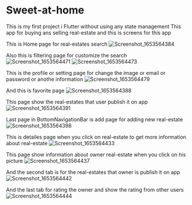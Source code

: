 # Sweet-at-home
This is my first project i Flutter without using any state management
This app for buying ans selling real-estate
and this is screens for this app

This is Home page for real-estates search
![Screenshot_1653564384](https://user-images.githubusercontent.com/106377304/185742827-db767815-f212-46fc-b987-268f6a27544b.png)

Also this is filtering page for customize the search
![Screenshot_1653564471](https://user-images.githubusercontent.com/106377304/185743339-6a808b14-e89f-4dc2-b4f5-f88d0b3c6568.png)
![Screenshot_1653564473](https://user-images.githubusercontent.com/106377304/185743343-33b83cae-3b28-4a4d-a6ec-3204b2fef0b2.png)

This is the profile or setting page for change the image or email or password or anothe information
![Screenshot_1653564479](https://user-images.githubusercontent.com/106377304/185743420-2b8643fb-4edb-4e61-82c7-de11c06e78c0.png)

ِAnd this is favorite page 
![Screenshot_1653564388](https://user-images.githubusercontent.com/106377304/185742864-f9decec0-07b3-4bb4-b6de-60e62919f47a.png)

This page show the real-estates that user publish it on app
![Screenshot_1653564391](https://user-images.githubusercontent.com/106377304/185742908-175d391a-4824-422a-8132-4d84224920da.png)

Last page in BottomNavigationBar is add page for adding new real-estate
![Screenshot_1653564398](https://user-images.githubusercontent.com/106377304/185743005-99896f31-cd24-43d9-9ba3-3d5dc58d5eb5.png)

This is detailes page when you click on real-estate to get more information about real-estate
![Screenshot_1653564433](https://user-images.githubusercontent.com/106377304/185743037-330bcfe6-93c8-41d3-91f6-03c898d310cb.png)

This page show information about owner real-estate when you click on his picture
![Screenshot_1653564437](https://user-images.githubusercontent.com/106377304/185743096-8406c6d7-1598-4d36-be9f-1d49d9b90c89.png)

And the second tab is for the real-estates that owner is publish it on app
![Screenshot_1653564442](https://user-images.githubusercontent.com/106377304/185743173-0a21a805-5766-4bb5-b91c-bcdd012b2dd9.png)

And the last tab for rating the owner and show the rating from other users
![Screenshot_1653564444](https://user-images.githubusercontent.com/106377304/185743258-804d0c9d-09bb-42c3-ae82-428435dc52e8.png)
